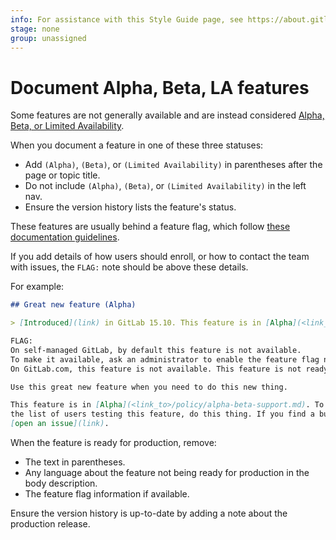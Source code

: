 ```yaml
---
info: For assistance with this Style Guide page, see https://about.gitlab.com/handbook/product/ux/technical-writing/#assignments-to-other-projects-and-subjects
stage: none
group: unassigned
---
```


# Document Alpha, Beta, LA features

Some features are not generally available and are instead considered
[Alpha, Beta, or Limited Availability](../../policy/alpha-beta-support.md).

When you document a feature in one of these three statuses:

- Add `(Alpha)`, `(Beta)`, or `(Limited Availability)` in parentheses after the page or topic title.
- Do not include `(Alpha)`, `(Beta)`, or `(Limited Availability)` in the left nav.
- Ensure the version history lists the feature's status.

These features are usually behind a feature flag, which follow [these documentation guidelines](feature_flags.md).

If you add details of how users should enroll, or how to contact the team with issues,
the `FLAG:` note should be above these details.

For example:

```markdown
## Great new feature (Alpha)

> [Introduced](link) in GitLab 15.10. This feature is in [Alpha](<link_to>/policy/alpha-beta-support.md).

FLAG:
On self-managed GitLab, by default this feature is not available.
To make it available, ask an administrator to enable the feature flag named `example_flag`.
On GitLab.com, this feature is not available. This feature is not ready for production use.

Use this great new feature when you need to do this new thing.

This feature is in [Alpha](<link_to>/policy/alpha-beta-support.md). To join
the list of users testing this feature, do this thing. If you find a bug,
[open an issue](link).
```

When the feature is ready for production, remove:

- The text in parentheses.
- Any language about the feature not being ready for production in the body
  description.
- The feature flag information if available.

Ensure the version history is up-to-date by adding a note about the production release.
